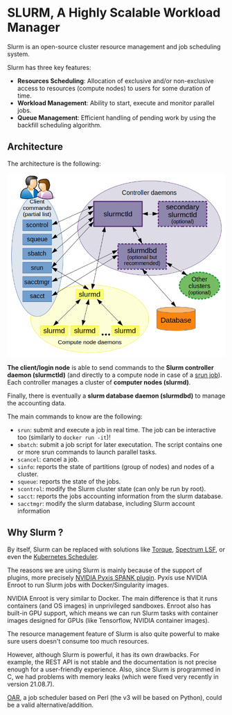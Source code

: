 # SLURM, A Highly Scalable Workload Manager

Slurm is an open-source cluster resource management and job scheduling system.

Slurm has three key features:

- **Resources Scheduling**: Allocation of exclusive and/or non-exclusive access to resources (compute nodes) to users for some duration of time.
- **Workload Management**: Ability to start, execute and monitor parallel jobs.
- **Queue Management**: Efficient handling of pending work by using the backfill scheduling algorithm.

## Architecture

The architecture is the following:

![img](08-slurm.assets/arch.gif)

**The client/login node** is able to send commands to the **Slurm controller daemon (slurmctld)** (and directly to a compute node in case of a [srun job](https://slurm.schedmd.com/srun.html)). Each controller manages a cluster of **computer nodes (slurmd)**.

Finally, there is eventually a **slurm database daemon (slurmdbd)** to manage the accounting data.

The main commands to know are the following:

- `srun`: submit and execute a job in real time. The job can be interactive too (similarly to `docker run -it`)!
- `sbatch`: submit a job script for later executation. The script contains one or more srun commands to launch parallel tasks.
- `scancel`: cancel a job.
- `sinfo`: reports the state of partitions (group of nodes) and nodes of a cluster.
- `squeue`: reports the state of the jobs.
- `scontrol`: modify the Slurm cluster state (can only be run by root).
- `sacct`: reports the jobs accounting information from the slurm database.
- `sacctmgr`: modify the slurm database, including Slurm account information

## Why Slurm ?

By itself, Slurm can be replaced with solutions like [Torque](https://adaptivecomputing.com/cherry-services/torque-resource-manager/), [Spectrum LSF](https://www.ibm.com/products/hpc-workload-management), or even the [Kubernetes Scheduler](https://kubernetes.io/docs/concepts/scheduling-eviction/kube-scheduler/).

The reasons we are using Slurm is mainly because of the support of plugins, more precisely [NVIDIA Pyxis SPANK plugin](https://github.com/NVIDIA/pyxis). Pyxis use NVIDIA Enroot to run Slurm jobs with Docker/Singularity images.

NVIDIA Enroot is very similar to Docker. The main difference is that it runs containers (and OS images) in unprivileged sandboxes. Enroot also has built-in GPU support, which means we can run Slurm tasks with container images designed for GPUs (like Tensorflow, NVIDIA container images).

The resource management feature of Slurm is also quite powerful to make sure users doesn't consume too much resources.

However, although Slurm is powerful, it has its own drawbacks. For example, the REST API is not stable and the documentation is not precise enough for a user-friendly experience. Also, since Slurm is programmed in C, we had problems with memory leaks (which were fixed very recently in version 21.08.7).

[OAR](https://oar.imag.fr), a job scheduler based on Perl (the v3 will be based on Python), could be a valid alternative/addition.

